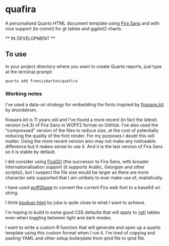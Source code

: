 # quafira

A personalised Quarto HTML document template using [Fira Sans](https://github.com/bBoxType/FiraSans/) and with nice support (to come!) for gt tables and ggplot2 charts.

** IN DEVELOPMENT **

## To use

In your project directory where you want to create Quarto reports, just type at the terminal prompt:

```
quarto add francisbarton/quafira
```


### Working notes

I've used a data-uri strategy for embedding the fonts inspired by [firasans.kit](https://github.com/dnordstrom/firasans.kit) by dnordstrom.

firasans.kit is 11 years old and I've found a more recent (in fact the latest) version (v4.3) of Fira Sans in WOFF2 format on GitHub.
I've also used the "compressed" version of the files to reduce size, at the cost of potentially reducing the quality of the font render.
For my purposes I doubt this will matter.
Using the more recent version also may not make any noticeable difference but it makes sense to use it.
And it is the last version of Fira Sans so it is stable by default.

I did consider using [FiraGO](https://github.com/bBoxType/FiraGO) (the successor to Fira Sans, with broader internationalisation support (it supports Arabic, Georgian and other scripts)), but I suspect the file size would be larger as there are more character sets supported that I am unlikely to ever make use of, realistically.


I have used [woff2base](https://hellogreg.github.io/woff2base/) to convert the current Fira web font to a base64 uri string.

I think [bookup-html](https://github.com/juba/bookup-html) by juba is quite close to what I want to achieve.

I'm hoping to build in some good CSS defaults that will apply to [{gt}](https://gt.rstudio.com/) tables even when toggling between light and dark modes.

I want to write a custom R function that will generate and open up a quarto template using this custom format when I run it.
I'm tired of copying and pasting YAML and other setup boilerplate from qmd file to qmd file.

